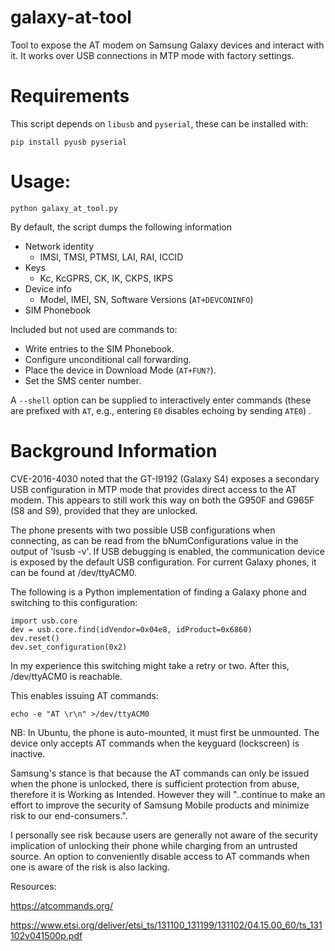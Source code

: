 # galaxy-at-tool
Tool to expose the AT modem on Samsung Galaxy devices and interact with it.
It works over USB connections in MTP mode with factory settings.

# Requirements
This script depends on `libusb` and `pyserial`, these can be installed with:

`pip install pyusb pyserial`

# Usage:
`python galaxy_at_tool.py`

By default, the script dumps the following information
* Network identity
  * IMSI, TMSI, PTMSI, LAI, RAI, ICCID
* Keys
  * Kc, KcGPRS, CK, IK, CKPS, IKPS
* Device info
  * Model, IMEI, SN, Software Versions (`AT+DEVCONINFO`)
* SIM Phonebook

Included but not used are commands to:
* Write entries to the SIM Phonebook.
* Configure unconditional call forwarding.
* Place the device in Download Mode (`AT+FUN?`).
* Set the SMS center number.

A `--shell` option can be supplied to interactively enter commands (these are prefixed with `AT`, e.g., entering `E0` disables echoing by sending `ATE0`)  . 


# Background Information
CVE-2016-4030 noted that the GT-I9192 (Galaxy S4) exposes a secondary USB configuration in MTP mode that provides direct access to the AT modem. This appears to still work this way on both the G950F and G965F (S8 and S9), provided that they are unlocked.

The phone presents with two possible USB configurations when connecting, as can be 
read from the bNumConfigurations value in the output of 'lsusb -v'.
If USB debugging is enabled, the communication device is exposed by the default 
USB configuration. For current Galaxy phones, it can be found at /dev/ttyACM0.

The following is a Python implementation of finding a Galaxy phone and switching to this configuration:

```
import usb.core
dev = usb.core.find(idVendor=0x04e8, idProduct=0x6860) 
dev.reset()
dev.set_configuration(0x2)
```

In my experience this switching might take a retry or two.
After this, /dev/ttyACM0 is reachable.

This enables issuing AT commands: 

`echo -e "AT \r\n" >/dev/ttyACM0`    

NB:
In Ubuntu, the phone is auto-mounted, it must first be unmounted.
The device only accepts AT commands when the keyguard (lockscreen) is inactive.

Samsung's stance is that because the AT commands can only be issued when the phone is unlocked, there is sufficient protection from abuse, therefore it is Working as Intended. However they will "..continue to make an effort to improve the security of Samsung Mobile products and minimize risk to our end-consumers.". 

I personally see risk because users are generally not aware of the security implication of unlocking their phone while charging from an untrusted source. An option to conveniently disable access to AT commands when one is aware of the risk is also lacking.

Resources:

https://atcommands.org/

https://www.etsi.org/deliver/etsi_ts/131100_131199/131102/04.15.00_60/ts_131102v041500p.pdf
